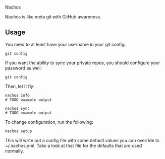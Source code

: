 Nachos

Nachos is like meta git with GitHub awareness.

## Usage

You need to at least have your username in your git config:

    git config 

If you want the ability to sync your private repos, you should configure
your password as well:

    git config

Then, let it fly:

    nachos info
    # TDOO example output

    nachos sync
    # TODO example output

To change configuration, run the following:

    nachos setup 

This will write out a config file with some default values you can
override to ~/.nachos.yml.  Take a look at that file for the defaults
that are used normally.


